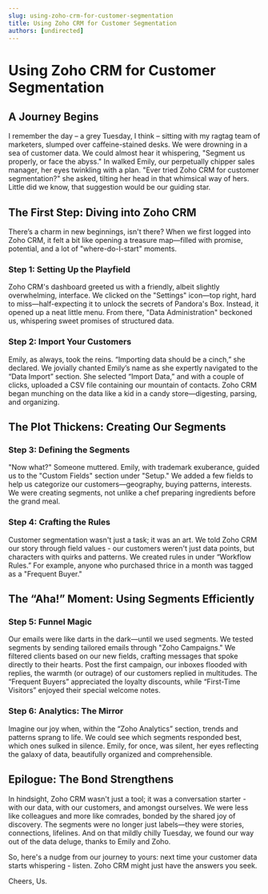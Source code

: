 ```yaml
---
slug: using-zoho-crm-for-customer-segmentation
title: Using Zoho CRM for Customer Segmentation
authors: [undirected]
---
```


# Using Zoho CRM for Customer Segmentation

## A Journey Begins 

I remember the day – a grey Tuesday, I think – sitting with my ragtag team of marketers, slumped over caffeine-stained desks. We were drowning in a sea of customer data. We could almost hear it whispering, "Segment us properly, or face the abyss." In walked Emily, our perpetually chipper sales manager, her eyes twinkling with a plan. "Ever tried Zoho CRM for customer segmentation?" she asked, tilting her head in that whimsical way of hers. Little did we know, that suggestion would be our guiding star.

## The First Step: Diving into Zoho CRM

There’s a charm in new beginnings, isn't there? When we first logged into Zoho CRM, it felt a bit like opening a treasure map—filled with promise, potential, and a lot of "where-do-I-start" moments.

### Step 1: Setting Up the Playfield

Zoho CRM's dashboard greeted us with a friendly, albeit slightly overwhelming, interface. We clicked on the "Settings" icon—top right, hard to miss—half-expecting it to unlock the secrets of Pandora's Box. Instead, it opened up a neat little menu. From there, "Data Administration" beckoned us, whispering sweet promises of structured data.

### Step 2: Import Your Customers

Emily, as always, took the reins. “Importing data should be a cinch,” she declared. We jovially chanted Emily’s name as she expertly navigated to the “Data Import” section. She selected “Import Data,” and with a couple of clicks, uploaded a CSV file containing our mountain of contacts. Zoho CRM began munching on the data like a kid in a candy store—digesting, parsing, and organizing.

## The Plot Thickens: Creating Our Segments

### Step 3: Defining the Segments

"Now what?" Someone muttered. Emily, with trademark exuberance, guided us to the "Custom Fields" section under "Setup." We added a few fields to help us categorize our customers—geography, buying patterns, interests. We were creating segments, not unlike a chef preparing ingredients before the grand meal.

### Step 4: Crafting the Rules

Customer segmentation wasn't just a task; it was an art. We told Zoho CRM our story through field values - our customers weren't just data points, but characters with quirks and patterns. We created rules in under “Workflow Rules.” For example, anyone who purchased thrice in a month was tagged as a "Frequent Buyer."

## The “Aha!” Moment: Using Segments Efficiently

### Step 5: Funnel Magic

Our emails were like darts in the dark—until we used segments. We tested segments by sending tailored emails through "Zoho Campaigns." We filtered clients based on our new fields, crafting messages that spoke directly to their hearts. Post the first campaign, our inboxes flooded with replies, the warmth (or outrage) of our customers replied in multitudes. The “Frequent Buyers” appreciated the loyalty discounts, while “First-Time Visitors” enjoyed their special welcome notes.

### Step 6: Analytics: The Mirror

Imagine our joy when, within the “Zoho Analytics” section, trends and patterns sprang to life. We could see which segments responded best, which ones sulked in silence. Emily, for once, was silent, her eyes reflecting the galaxy of data, beautifully organized and comprehensible.

## Epilogue: The Bond Strengthens

In hindsight, Zoho CRM wasn't just a tool; it was a conversation starter - with our data, with our customers, and amongst ourselves. We were less like colleagues and more like comrades, bonded by the shared joy of discovery. The segments were no longer just labels—they were stories, connections, lifelines. And on that mildly chilly Tuesday, we found our way out of the data deluge, thanks to Emily and Zoho.

So, here's a nudge from our journey to yours: next time your customer data starts whispering - listen. Zoho CRM might just have the answers you seek.

Cheers,
Us.